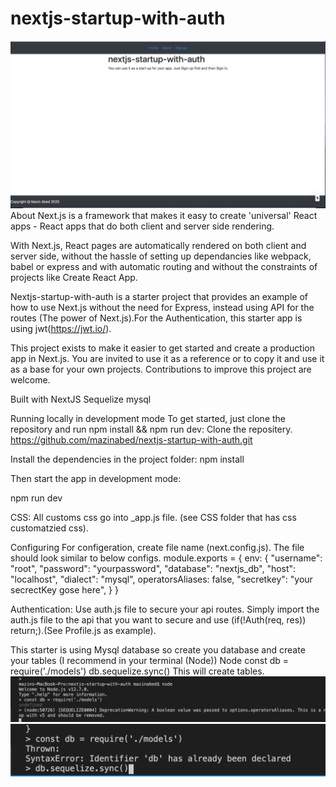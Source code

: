 # nextjs-startup-with-auth
![](images/image1.png)
About
Next.js is a framework that makes it easy to create 'universal' React apps - React apps that do both client and server side rendering.

With Next.js, React pages are automatically rendered on both client and server side, without the hassle of setting up dependancies like webpack, babel or express and with automatic routing and without the constraints of projects like Create React App.

Nextjs-startup-with-auth is a starter project that provides an example of how to use Next.js without the need for  Express, instead using API for the routes (The power of Next.js).For the Authentication, this starter app is using jwt(https://jwt.io/).

This project exists to make it easier to get started and create a production app in Next.js. You are invited to use it as a reference or to copy it and use it as a base for your own projects. Contributions to improve this project are welcome.

Built with
NextJS
Sequelize
mysql


Running locally in development mode
To get started, just clone the repository and run npm install && npm run dev:
Clone the repositery.
https://github.com/mazinabed/nextjs-startup-with-auth.git

Install the dependencies in the project folder:
npm install


Then start the app in development mode:

npm run dev

CSS:
All customs css go into _app.js file. (see CSS folder that has css customatzied css). 

Configuring
For configeration, create file name  (next.config.js). The file should look similar to below configs. 
module.exports = {
    env: {
        "username": "root",
        "password": "yourpassword",
        "database": "nextjs_db",
        "host": "localhost",
        "dialect": "mysql",
        operatorsAliases: false,
        "secretkey": "your secrectKey gose here",
    }
}

Authentication:
Use auth.js file to secure your api routes. Simply import the auth.js file to the api that you want to secure and use (if(!Auth(req, res)) return;).(See Profile.js as example). 

This starter is using Mysql database so create you database and create your tables (I recommend in your terminal (Node)) 
Node
const db = require('./models')
db.sequelize.sync()
This will create tables. 
![](images/image2.png)
![](images/image3.png)

